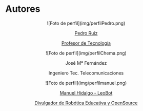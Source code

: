 # Autores
<center>
![Foto de perfil](img/perfilPedro.png)

[Pedro Ruíz](https://twitter.com/pedroruizf)

[Profesor de Tecnología](https://github.com/pedroruizf)
</center>
<center>
![Foto de perfil](img/perfilChema.png)

José Mª Fernández

Ingeniero Tec. Telecomunicaciones
</center>
<center>
![Foto de perfil](img/perfilmanuel.png)

[Manuel Hidalgo - LeoBot](https://twitter.com/leobotmanuel)

[Divulgador de Robótica Educativa y OpenSource](https://leobotmanuel.github.io/)
</center>
